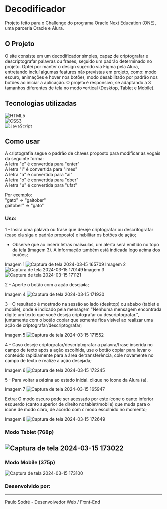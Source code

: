 # Decodificador

Projeto feito para o Challenge do programa Oracle Next Education (ONE), uma parceria Oracle e Alura.

## O Projeto
O site consiste em um decodificador simples, capaz de criptografar e descriptografar palavras ou frases, seguido um padrão determinado no projeto.
Optei por manter o design sugerido via Figma pela Alura, entretando incluí algumas features não previstas em projeto, como: modo escuro, animações e hover nos botões, modo desabilitado por padrão nos botões ao iniciar a aplicação.
O projeto é responsivo, se adaptando a 3 tamanhos diferentes de tela no modo vertical (Desktop, Tablet e Mobile).

## Tecnologias utilizadas
![HTML5](https://a11ybadges.com/badge?logo=html5)\
![CSS3](https://a11ybadges.com/badge?logo=css3)\
![JavaScript](https://a11ybadges.com/badge?logo=javascript)

## Como usar
A criptografia segue o padrão de chaves proposto para modificar as vogais da seguinte forma:\
A letra "e" é convertida para "enter"\
A letra "i" é convertida para "imes"\
A letra "a" é convertida para "ai"\
A letra "o" é convertida para "ober"\
A letra "u" é convertida para "ufat"

Por exemplo:\
"gato" => "gaitober"\
gaitober" => "gato"

### Uso:
1 - Insira uma palavra ou frase que deseje criptografar ou descritografar (caso ela siga o padrão proposto) e habilitar os botões de ação;
  - Observe que ao inserir letras maísculas, um alerta será emitido no topo da tela (imagem 3). A informação também está indicada logo acima dos botões;

Imagem 1 ![Captura de tela 2024-03-15 165709](https://github.com/paulohrsodre/decodificador/assets/31263324/1e6caee6-fef5-4ebf-b0c6-73ce0c643bcc)
Imagem 2 ![Captura de tela 2024-03-15 170149](https://github.com/paulohrsodre/decodificador/assets/31263324/09cada8c-6fdb-45d0-aab6-23856ca0cece)
Imagem 3 ![Captura de tela 2024-03-15 171121](https://github.com/paulohrsodre/decodificador/assets/31263324/85966aad-215e-4bb3-8b93-3987e35c5313)

2 - Aperte o botão com a ação desejada;

Imagem 4 ![Captura de tela 2024-03-15 171930](https://github.com/paulohrsodre/decodificador/assets/31263324/b21676e8-5107-4689-b76f-39a16a842bee)

3 - O resultado é mostrado na sessão ao lado (desktop) ou abaixo (tablet e mobile), onde é indicado pela mensagem "Nenhuma mensagem encontrada digite um texto que você deseja criptografar ou descriptografar.", juntamente com o botão copiar que somente fica visível ao realizar uma ação de criptografar/descriptografar;

Imagem 5 ![Captura de tela 2024-03-15 171552](https://github.com/paulohrsodre/decodificador/assets/31263324/57122429-adf2-4122-bfb0-8dddfff39fdc)

4 - Caso deseje criptografar/descriptografar a palavra/frase inserida no campo de texto após a ação escolhida, use o botão copiar para levar o conteúdo rapidiamente para a área de transferência, cole novamente no campo de texto e realize a ação desejada;

Imagem 6 ![Captura de tela 2024-03-15 172245](https://github.com/paulohrsodre/decodificador/assets/31263324/917e9d3a-094d-4463-b93d-233269ca3134)

5 - Para voltar a página ao estado inicial, clique no ícone da Alura (a).

Imagem 7  ![Captura de tela 2024-03-15 165947](https://github.com/paulohrsodre/decodificador/assets/31263324/b8bb6ac6-77de-431f-8053-69425903a43d)

Extra: O modo escuro pode ser acessado por este ícone o canto inferior esquerdo (canto superior de direito no tablet/mobile) que muda para o ícone de modo claro, de acordo com o modo escolhido no momento;

Imagem 8 ![Captura de tela 2024-03-15 172649](https://github.com/paulohrsodre/decodificador/assets/31263324/d46d7ae1-8087-4167-a0a3-cc894c465437)

### Modo Tablet (768p)
![Captura de tela 2024-03-15 173022](https://github.com/paulohrsodre/decodificador/assets/31263324/05e20e61-cfe5-41e9-b549-b15e9890cd02)
-------------------
### Modo Mobile (375p)
![Captura de tela 2024-03-15 173100](https://github.com/paulohrsodre/decodificador/assets/31263324/16485ef5-3e82-4e66-bc4f-d9c597f94ac2)


### Desenvolvido por: 
-----------------------
Paulo Sodré - Desenvolvedor Web / Front-End
